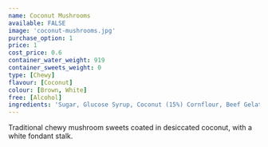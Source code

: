 ```yaml
---
name: Coconut Mushrooms
available: FALSE
image: 'coconut-mushrooms.jpg'
purchase_option: 1
price: 1
cost_price: 0.6
container_water_weight: 919
container_sweets_weight: 0
type: [Chewy]
flavour: [Coconut]
colour: [Brown, White]
free: [Alcohol]
ingredients: 'Sugar, Glucose Syrup, Coconut (15%) Cornflour, Beef Gelatine, Vegetable Oil, Cocoa Powder. Colours: Caramel'
---
```

Traditional chewy mushroom sweets coated in desiccated coconut, with a white fondant stalk.